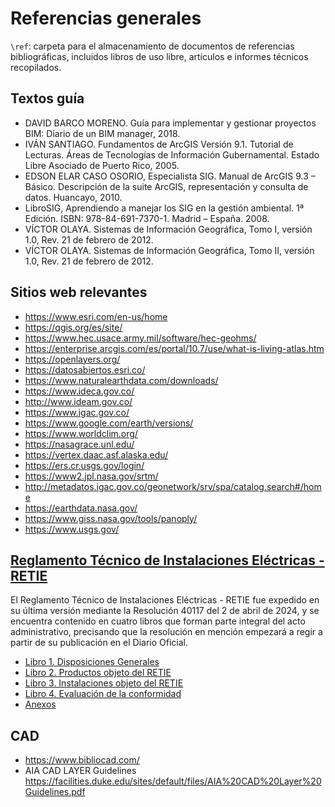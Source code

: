 #  Referencias generales

`\ref`: carpeta para el almacenamiento de documentos de referencias bibliográficas, incluidos libros de uso libre, artículos e informes técnicos recopilados.

## Textos guía

* DAVID BARCO MORENO. Guía para implementar y gestionar proyectos BIM: Diario de un BIM manager, 2018.
* IVÁN SANTIAGO. Fundamentos de ArcGIS Versión 9.1. Tutorial de Lecturas. Áreas de Tecnologías de Información Gubernamental. Estado Libre Asociado de Puerto Rico, 2005.
* EDSON ELAR CASO OSORIO, Especialista SIG. Manual de ArcGIS 9.3 – Básico. Descripción de la suite ArcGIS, representación y consulta de datos. Huancayo, 2010.
* LibroSIG, Aprendiendo a manejar los SIG en la gestión ambiental. 1ª Edición. ISBN: 978-84-691-7370-1. Madrid – España. 2008.
* VÍCTOR OLAYA. Sistemas de Información Geográfica, Tomo I, versión 1.0, Rev. 21 de febrero de 2012.
* VÍCTOR OLAYA. Sistemas de Información Geográfica, Tomo II, versión 1.0, Rev. 21 de febrero de 2012.


## Sitios web relevantes

* https://www.esri.com/en-us/home 
* https://qgis.org/es/site/
* https://www.hec.usace.army.mil/software/hec-geohms/
* https://enterprise.arcgis.com/es/portal/10.7/use/what-is-living-atlas.htm
* https://openlayers.org/
* https://datosabiertos.esri.co/
* https://www.naturalearthdata.com/downloads/
* https://www.ideca.gov.co/
* http://www.ideam.gov.co/
* https://www.igac.gov.co/
* https://www.google.com/earth/versions/
* https://www.worldclim.org/
* https://nasagrace.unl.edu/
* https://vertex.daac.asf.alaska.edu/
* https://ers.cr.usgs.gov/login/
* https://www2.jpl.nasa.gov/srtm/
* http://metadatos.igac.gov.co/geonetwork/srv/spa/catalog.search#/home
* https://earthdata.nasa.gov/
* https://www.giss.nasa.gov/tools/panoply/
* https://www.usgs.gov/


## [Reglamento Técnico de Instalaciones Eléctricas - RETIE](https://www.minenergia.gov.co/es/misional/energia-electrica-2/reglamentos-tecnicos/reglamento-t%C3%A9cnico-de-instalaciones-el%C3%A9ctricas-retie/)

El Reglamento Técnico de Instalaciones Eléctricas - RETIE fue expedido en su última versión mediante la Resolución 40117 del 2 de abril de 2024, y se encuentra contenido en cuatro libros que forman parte integral del acto administrativo, precisando que la resolución en mención empezará a regir a partir de su publicación en el Diario Oficial.

* [Libro 1. Disposiciones Generales](https://www.minenergia.gov.co/documents/11564/2._Libro_1___Disposiciones_Generales.pdf)
* [Libro 2. Productos objeto del RETIE](https://www.minenergia.gov.co/documents/11565/3._Libro_2_-_Productos.pdf)
* [Libro 3. Instalaciones objeto del RETIE](https://www.minenergia.gov.co/documents/11566/4._Libro_3_-_Instalaciones.pdf)
* [Libro 4. Evaluación de la conformidad](https://www.minenergia.gov.co/documents/11567/5._Libro_4_-_Evaluaci%C3%B3n_de_la_conformidad.pdf)
* [Anexos](https://www.minenergia.gov.co/documents/11568/6._Anexos.pdf)


## CAD

* https://www.bibliocad.com/
* AIA CAD LAYER Guidelines https://facilities.duke.edu/sites/default/files/AIA%20CAD%20Layer%20Guidelines.pdf